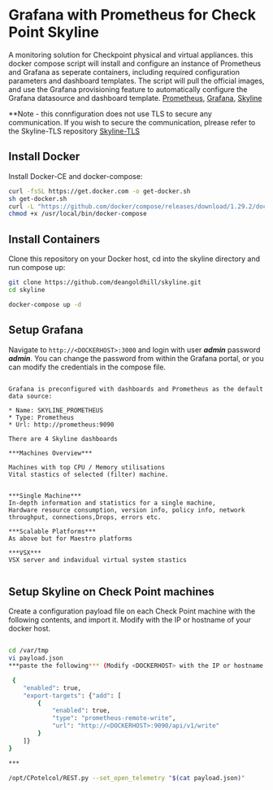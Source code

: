 # Grafana with Prometheus for Check Point Skyline

A monitoring solution for Checkpoint physical and virtual appliances.
this docker compose script will install and configure an instance of Prometheus and Grafana as seperate containers, including required configuration parameters and dashboard templates.
The script will pull the official images, and use the Grafana provisioning feature to automatically configure the Grafana datasource and dashboard template.
[Prometheus](https://prometheus.io/), [Grafana](http://grafana.org/), [Skyline](https://supportcenter.checkpoint.com/supportcenter/portal?eventSubmit_doGoviewsolutiondetails=&solutionid=sk178566)

**Note - this connfiguration does not use TLS to secure any communication. If you wish to secure the communication, plrease refer to the Skyline-TLS repository [Skyline-TLS](https://github.com/deangoldhill/skyline-TLS)

## Install Docker

Install Docker-CE and docker-compose:

```bash
curl -fsSL https://get.docker.com -o get-docker.sh
sh get-docker.sh
curl -L "https://github.com/docker/compose/releases/download/1.29.2/docker-compose-$(uname -s)-$(uname -m)" -o /usr/local/bin/docker-compose
chmod +x /usr/local/bin/docker-compose
```

## Install Containers

Clone this repository on your Docker host, cd into the skyline directory and run compose up:

```bash
git clone https://github.com/deangoldhill/skyline.git
cd skyline

docker-compose up -d
```



## Setup Grafana

Navigate to `http://<DOCKERHOST>:3000` and login with user ***admin*** password ***admin***. You can change the password from within the Grafana portal, or you can modify the credentials in the compose file.


```

Grafana is preconfigured with dashboards and Prometheus as the default data source:

* Name: SKYLINE_PROMETHEUS
* Type: Prometheus
* Url: http://prometheus:9090

There are 4 Skyline dashboards

***Machines Overview***

Machines with top CPU / Memory utilisations
Vital stastics of selected (filter) machine.


***Single Machine***
In-depth information and statistics for a single machine,
Hardware resource consumption, version info, policy info, network throughput, connections,Drops, errors etc.

***Scalable Platforms***
As above but for Maestro platforms

***VSX***
VSX server and indavidual virtual system stastics


```

## Setup Skyline on Check Point machines

Create a configuration payload file on each Check Point machine with the following contents, and import it.
Modify <DOCKERHOST> with the IP or hostname of your docker host.

```bash

cd /var/tmp
vi payload.json
***paste the following*** (Modify <DOCKERHOST> with the IP or hostname of your docker host.)

 {
    "enabled": true,
    "export-targets": {"add": [
        {
            "enabled": true,
            "type": "prometheus-remote-write",
            "url": "http://<DOCKERHOST>:9090/api/v1/write"
        }
    ]}
} 

***

/opt/CPotelcol/REST.py --set_open_telemetry "$(cat payload.json)"

```
